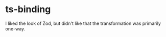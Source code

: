 # ts-binding

I liked the look of Zod, but didn't like that the transformation was primarily one-way.
